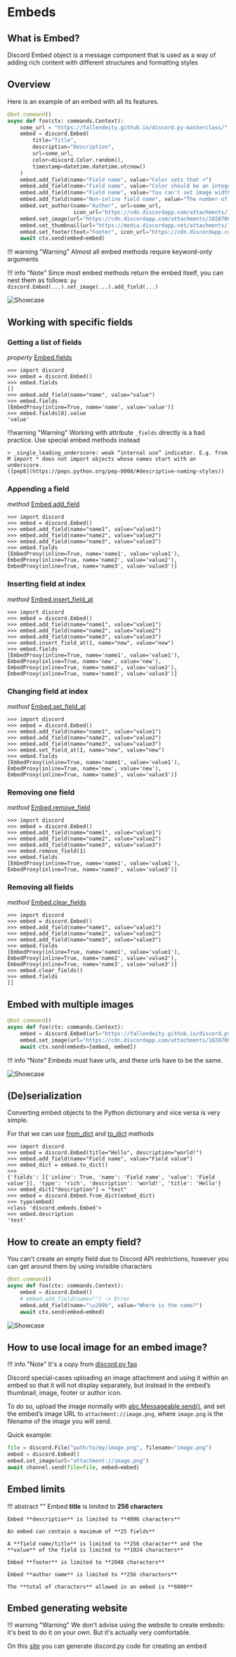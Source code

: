 # Embeds

## What is Embed?

Discord Embed object is a message component that is used as a way of adding rich content with different structures and formatting styles

## Overview

Here is an example of an embed with all its features.

```py
@bot.command()
async def foo(ctx: commands.Context):
    some_url = "https://fallendeity.github.io/discord.py-masterclass/"
    embed = discord.Embed(
        title="Title",
        description="Description",
        url=some_url,
        color=discord.Color.random(),
        timestamp=datetime.datetime.utcnow()
    )
    embed.add_field(name="Field name", value="Color sets that <")
    embed.add_field(name="Field name", value="Color should be an integer or discord.Colour object")
    embed.add_field(name="Field name", value="You can't set image width/height")
    embed.add_field(name="Non-inline field name", value="The number of inline fields that can shown on the same row is limited to 3", inline=False)
    embed.set_author(name="Author", url=some_url,
                     icon_url="https://cdn.discordapp.com/attachments/1112418314581442650/1124820259384332319/fd0daad3d291ea1d.png")
    embed.set_image(url="https://cdn.discordapp.com/attachments/1028706344158634084/1124822236801544324/ea14e81636cb2f1c.png")
    embed.set_thumbnail(url="https://media.discordapp.net/attachments/1112418314581442650/1124819948317986926/db28bfb9bfcdd1f6.png")
    embed.set_footer(text="Footer", icon_url="https://cdn.discordapp.com/attachments/1112418314581442650/1124820375587528797/dc4b182a87ecee3d.png")
    await ctx.send(embed=embed)
```

!!! warning "Warning"
    Almost all embed methods require keyword-only arguments

!!! info "Note"
    Since most embed methods return the embed itself, you can nest them as follows:
    ```py
    discord.Embed(...).set_image(...).add_field(...)
    ```

![Showcase](assets/embeds/1.png)

## Working with specific fields

### Getting a list of fields

*property* [Embed.fields](https://discordpy.readthedocs.io/en/stable/api.html?#discord.Embed.fields)

```pycon
>>> import discord
>>> embed = discord.Embed()
>>> embed.fields
[]
>>> embed.add_field(name="name", value="value")
>>> embed.fields
[EmbedProxy(inline=True, name='name', value='value')]
>>> embed.fields[0].value
'value'
```

!!!warning "Warning"
    Working with attribute `_fields` directly is a bad practice. Use special embed methods instead

    > _single_leading_underscore: weak “internal use” indicator. E.g. from M import * does not import objects whose names start with an underscore.
    ([pep8](https://peps.python.org/pep-0008/#descriptive-naming-styles))



### Appending a field

*method* [Embed.add_field](https://discordpy.readthedocs.io/en/stable/api.html?#discord.Embed.add_field)

```pycon
>>> import discord
>>> embed = discord.Embed()
>>> embed.add_field(name="name1", value="value1")
>>> embed.add_field(name="name2", value="value2")
>>> embed.add_field(name="name3", value="value3")
>>> embed.fields
[EmbedProxy(inline=True, name='name1', value='value1'), EmbedProxy(inline=True, name='name2', value='value2'), EmbedProxy(inline=True, name='name3', value='value3')]
```

### Inserting field at index

*method* [Embed.insert_field_at](https://discordpy.readthedocs.io/en/stable/api.html?#discord.Embed.insert_field_at)

```pycon
>>> import discord
>>> embed = discord.Embed()
>>> embed.add_field(name="name1", value="value1")
>>> embed.add_field(name="name2", value="value2")
>>> embed.add_field(name="name3", value="value3")
>>> embed.insert_field_at(1, name="new", value="new")
>>> embed.fields
[EmbedProxy(inline=True, name='name1', value='value1'), EmbedProxy(inline=True, name='new', value='new'), EmbedProxy(inline=True, name='name2', value='value2'), EmbedProxy(inline=True, name='name3', value='value3')]
```

### Changing field at index

*method* [Embed.set_field_at](https://discordpy.readthedocs.io/en/stable/api.html?#discord.Embed.set_field_at)

```pycon
>>> import discord
>>> embed = discord.Embed()
>>> embed.add_field(name="name1", value="value1")
>>> embed.add_field(name="name2", value="value2")
>>> embed.add_field(name="name3", value="value3")
>>> embed.set_field_at(1, name="new", value="new")
>>> embed.fields
[EmbedProxy(inline=True, name='name1', value='value1'), EmbedProxy(inline=True, name='new', value='new'), EmbedProxy(inline=True, name='name3', value='value3')]
```

### Removing one field

*method* [Embed.remove_field](https://discordpy.readthedocs.io/en/stable/api.html?#discord.Embed.remove_field)

```pycon
>>> import discord
>>> embed = discord.Embed()
>>> embed.add_field(name="name1", value="value1")
>>> embed.add_field(name="name2", value="value2")
>>> embed.add_field(name="name3", value="value3")
>>> embed.remove_field(1)
>>> embed.fields
[EmbedProxy(inline=True, name='name1', value='value1'), EmbedProxy(inline=True, name='name3', value='value3')]
```

### Removing all fields

*method* [Embed.clear_fields](https://discordpy.readthedocs.io/en/stable/api.html?#discord.Embed.clear_fields)

```pycon
>>> import discord
>>> embed = discord.Embed()
>>> embed.add_field(name="name1", value="value1")
>>> embed.add_field(name="name2", value="value2")
>>> embed.add_field(name="name3", value="value3")
>>> embed.fields
[EmbedProxy(inline=True, name='name1', value='value1'), EmbedProxy(inline=True, name='name2', value='value2'), EmbedProxy(inline=True, name='name3', value='value3')]
>>> embed.clear_fields()
>>> embed.fields
[]
```

## Embed with multiple images

```py
@bot.command()
async def foo(ctx: commands.Context):
    embed = discord.Embed(url="https://fallendeity.github.io/discord.py-masterclass/")
    embed.set_image(url="https://cdn.discordapp.com/attachments/1028706344158634084/1125040932635549818/0e0eb12ccd76d766.png")
    await ctx.send(embeds=[embed, embed])
```

!!! info "Note"
    Embeds must have urls, and these urls have to be the same.

![Showcase](assets/embeds/3.png)

## (De)serialization

Converting embed objects to the Python dictionary and vice versa is very simple.

For that we can use [from_dict](https://discordpy.readthedocs.io/en/stable/api.html?#discord.Embed.from_dict) and [to_dict](https://discordpy.readthedocs.io/en/stable/api.html?#discord.Embed.to_dict) methods

```pycon
>>> import discord
>>> embed = discord.Embed(title="Hello", description="world!")
>>> embed.add_field(name="Field name", value="Field value")
>>> embed_dict = embed.to_dict()
>>> _
{'fields': [{'inline': True, 'name': 'Field name', 'value': 'Field value'}], 'type': 'rich', 'description': 'world!', 'title': 'Hello'}
>>> embed_dict["description"] = "test"
>>> embed = discord.Embed.from_dict(embed_dict)
>>> type(embed)
<class 'discord.embeds.Embed'>
>>> embed.description
'test'
```

## How to create an empty field?

You can't create an empty field due to Discord API restrictions, however you can get around them by using invisible characters

```py
@bot.command()
async def foo(ctx: commands.Context):
    embed = discord.Embed()
    # embed.add_field(name="") -> Error
    embed.add_field(name="\u200b", value="Where is the name?")
    await ctx.send(embed=embed)
```

![Showcase](assets/embeds/2.png)

## How to use local image for an embed image?

!!! info "Note"
    It's a copy from [discord.py faq](https://discordpy.readthedocs.io/en/stable/faq.html#local-image)

Discord special-cases uploading an image attachment and using it within an embed so that it will not display separately, but instead in the embed’s thumbnail, image, footer or author icon.

To do so, upload the image normally with [abc.Messageable.send()](https://discordpy.readthedocs.io/en/stable/api.html#discord.abc.Messageable.send), and set the embed’s image URL to `attachment://image.png`, where `image.png` is the filename of the image you will send.

Quick example:
```py
file = discord.File("path/to/my/image.png", filename="image.png")
embed = discord.Embed()
embed.set_image(url="attachment://image.png")
await channel.send(file=file, embed=embed)
```

## Embed limits

!!! abstract ""
    Embed **title** is limited to **256 characters**

    Embed **description** is limited to **4096 characters**

    An embed can contain a maximum of **25 fields**

    A **field name/title** is limited to **256 character** and the **value** of the field is limited to **1024 characters**

    Embed **footer** is limited to **2048 characters**

    Embed **author name** is limited to **256 characters**

    The **total of characters** allowed in an embed is **6000**

## Embed generating website

!!! warning "Warning"
    We don't advise using the website to create embeds: it's best to do it on your own. But it's actually very comfortable.

On this [site](https://cog-creators.github.io/discord-embed-sandbox/) you can generate discord.py code for creating an embed
